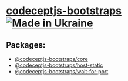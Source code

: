 # [codeceptjs-bootstraps](https://reutenkoivan.github.io/codeceptjs-bootstraps/) [![Made in Ukraine](https://img.shields.io/badge/made_in-ukraine-ffd700.svg?labelColor=0057b7)](https://stand-with-ukraine.pp.ua)

## Packages:
* [@codeceptjs-bootstraps/core](https://github.com/reutenkoivan/codeceptjs-bootstraps/tree/main/packages/core)
* [@codeceptjs-bootstraps/host-static](https://github.com/reutenkoivan/codeceptjs-bootstraps/tree/main/packages/host-static)
* [@codeceptjs-bootstraps/wait-for-port](https://github.com/reutenkoivan/codeceptjs-bootstraps/tree/main/packages/wait-for-port)
